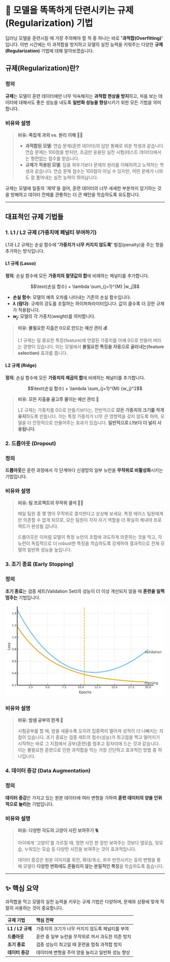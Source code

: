 # 🧠 모델을 똑똑하게 단련시키는 규제(Regularization) 기법

딥러닝 모델을 훈련시킬 때 가장 주의해야 할 적 중 하나는 바로 **'과적합(Overfitting)'** 입니다. 이번 시간에는 이 과적합을 방지하고 모델의 실전 능력을 키워주는 다양한 **규제(Regularization)** 기법에 대해 알아보겠습니다.

## 규제(Regularization)란?

### 정의

**규제**는 모델이 훈련 데이터에만 너무 익숙해지는 **과적합 현상을 방지**하고, 처음 보는 데이터에 대해서도 좋은 성능을 내도록 **일반화 성능을 향상**시키기 위한 모든 기법을 의미합니다.

### 비유와 설명

> **비유: 족집게 과외 vs. 원리 이해 👨‍🏫**
>
> - **과적합된 모델**: 연습 문제(훈련 데이터)의 답만 통째로 외운 학생과 같습니다. 연습 문제는 100점을 받지만, 조금만 응용된 실전 시험(테스트 데이터)에서는 형편없는 점수를 받습니다.
> - **규제가 적용된 모델**: 답을 외우기보다 문제의 원리를 이해하려고 노력하는 학생과 같습니다. 연습 문제 점수는 100점이 아닐 수 있지만, 어떤 문제가 나와도 잘 풀어내는 실전 능력이 뛰어납니다.

규제는 모델에 일종의 '제약'을 걸어, 훈련 데이터의 너무 세세한 부분까지 암기하는 것을 방해하고 데이터 전체를 관통하는 더 큰 패턴을 학습하도록 유도합니다.

---

## 대표적인 규제 기법들

### 1. L1 / L2 규제 (가중치에 페널티 부여하기)

L1과 L2 규제는 손실 함수에 **'가중치가 너무 커지지 않도록'** 벌점(penalty)을 주는 항을 추가하는 방식입니다.

#### L1 규제 (Lasso)

**정의**: 손실 함수에 모든 **가중치의 절댓값의 합**에 비례하는 페널티를 추가합니다.

$$\text{손실 함수} + \lambda \sum_{j=1}^{M} |w_j|$$

- **$\text{손실 함수}$**: 모델의 예측 오차를 나타내는 기존의 손실 함수입니다.
- **$\lambda$ (람다)**: 규제의 강도를 조절하는 하이퍼파라미터입니다. 값이 클수록 더 강한 규제가 적용됩니다.
- **$w_j$**: 모델의 각 가중치(weight)를 의미합니다.

> **비유: 불필요한 지출은 0으로 만드는 예산 관리 💰**
>
> L1 규제는 덜 중요한 특징(feature)에 연결된 가중치를 아예 0으로 만들어 버리는 경향이 있습니다. 이는 모델에서 **불필요한 특징을 자동으로 골라내는(feature selection)** 효과를 줍니다.

#### L2 규제 (Ridge)

**정의**: 손실 함수에 모든 **가중치의 제곱의 합**에 비례하는 페널티를 추가합니다.

$$\text{손실 함수} + \lambda \sum_{j=1}^{M} {w_j}^2$$

> **비유: 모든 지출을 골고루 줄이는 예산 관리 💸**
>
> L2 규제는 가중치를 0으로 만들기보다는, 전반적으로 **모든 가중치의 크기를 작게 유지**하도록 만듭니다. 이는 특정 가중치가 너무 큰 영향력을 갖지 않도록 하여, 모델을 더 안정적으로 만들어주는 효과가 있습니다. **일반적으로 L1보다 더 널리 사용됩니다.**

### 2. 드롭아웃 (Dropout)

### 정의

**드롭아웃**은 훈련 과정에서 각 단계마다 신경망의 일부 뉴런을 **무작위로 비활성화**시키는 기법입니다.

### 비유와 설명

> **비유: 팀 프로젝트의 무작위 결석 👨‍💻**
>
> 매일 팀원 중 몇 명이 무작위로 결석한다고 상상해 보세요. 특정 에이스 팀원에게만 의존할 수 없게 되므로, 모든 팀원이 각자 자기 역할을 더 확실히 해내야 프로젝트가 완성될 겁니다.
>
> 드롭아웃은 이처럼 모델이 특정 뉴런의 조합에 과도하게 의존하는 것을 막고, 각 뉴런이 독립적으로 더 robust한 특징을 학습하도록 강제하여 결과적으로 전체 모델의 일반화 성능을 높입니다.

### 3. 조기 종료 (Early Stopping)

### 정의

**조기 종료**는 검증 세트(Validation Set)의 성능이 더 이상 개선되지 않을 때 **훈련을 일찍 멈추는** 기법입니다.

<img src="../images/early_stopping_blog.png" width=500>

### 비유와 설명

> **비유: 밤샘 공부의 한계 🥱**
>
> 시험공부를 할 때, 밤을 새울수록 오히려 집중력이 떨어져 성적이 더 나빠지는 지점이 있습니다. 조기 종료는 검증 세트의 점수(성능)가 최고점을 찍고 떨어지기 시작하는 바로 그 지점에서 공부(훈련)를 멈추고 잠자리에 드는 것과 같습니다. 이는 불필요한 훈련으로 인한 과적합을 막는 가장 간단하고 효과적인 방법 중 하나입니다.

### 4. 데이터 증강 (Data Augmentation)

### 정의

**데이터 증강**은 가지고 있는 원본 데이터에 여러 변형을 가하여 **훈련 데이터의 양을 인위적으로 늘리는** 기법입니다.

### 비유와 설명

> **비유: 다양한 각도의 고양이 사진 보여주기 🐈**
>
> 아이에게 '고양이'를 가르칠 때, 정면 사진 한 장만 보여주는 것보다 옆모습, 뒷모습, 누워있는 모습 등 다양한 사진을 보여주는 것이 효과적입니다.
>
> 데이터 증강은 원본 이미지를 회전, 확대/축소, 좌우 반전시키는 등의 변형을 통해 모델이 **다양한 변화에도 흔들리지 않는 본질적인 특징**을 학습하도록 돕습니다.

---

## ✨ 핵심 요약

과적합을 막고 모델의 실전 능력을 키우는 규제 기법은 다양하며, 문제와 상황에 맞게 적절히 사용하는 것이 중요합니다.

| 규제 기법        | 핵심 전략                                          |
| :--------------- | :------------------------------------------------- |
| **L1 / L2 규제** | 가중치의 크기가 너무 커지지 않도록 페널티를 부여   |
| **드롭아웃**     | 훈련 중 일부 뉴런을 무작위로 꺼서 과도한 의존 방지 |
| **조기 종료**    | 검증 성능이 최고일 때 훈련을 멈춰 과적합 방지      |
| **데이터 증강**  | 데이터에 변형을 주어 양을 늘리고 일반화 성능 향상  |
